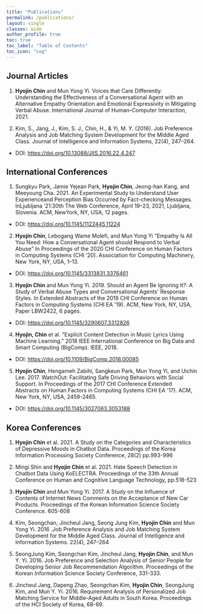 ```yaml
---
title: "Publications"
permalink: /publications/
layout: single
classes: wide
author_profile: true
toc: true
toc_label: "Table of Contents"
toc_icon: "cog"
---
```


## Journal Articles
1. **Hyojin Chin** and Mun Yong Yi. Voices that Care Differently: Understanding the Effectiveness of a Conversational Agent with an Alternative Empathy
Orientation and Emotional Expressivity in Mitigating Verbal Abuse. International Journal of Human–Computer Interaction, 2021.<br>

2. Kim, S., Jang, J., Kim, S. J., Chin, H., & Yi, M. Y. (2016). Job Preference Analysis and Job Matching System Development for the Middle Aged Class. Journal of Intelligence and Information Systems, 22(4), 247–264. <br>
- DOI: https://doi.org/10.13088/JIIS.2016.22.4.247

## International Conferences
1. Sungkyu Park, Jamie Yejean Park, **Hyojin Chin**, Jeong-han Kang, and Meeyoung Cha. 2021. An Experimental Study to Understand User Experienceand
Perception Bias Occurred by Fact-checking Messages. InLjubljana ’21:30th The Web Conference, April 19–23, 2021, Ljubljana, Slovenia. ACM, NewYork, NY, USA, 12 pages.<br> 
- DOI: https://doi.org/10.1145/1122445.11224

2. **Hyojin Chin**, Lebogang Wame Molefi, and Mun Yong Yi "Empathy Is All You Need: How a Conversational Agent should Respond to Verbal Abuse" In Proceedings of the 2020 CHI Conference on Human Factors in Computing Systems (CHI ’20). Association for Computing Machinery, New York, NY, USA, 1–13.<br>
- DOI: https://doi.org/10.1145/3313831.3376461

3. **Hyojin Chin** and Mun Yong Yi. 2019. Should an Agent Be Ignoring It?: A Study of Verbal Abuse Types and Conversational Agents' Response Styles. In Extended Abstracts of the 2019 CHI Conference on Human Factors in Computing Systems (CHI EA '19). ACM, New York, NY, USA, Paper LBW2422, 6 pages.<br>
- DOI: https://doi.org/10.1145/3290607.3312826

4. **Hyojin, Chin** et al. "Explicit Content Detection in Music Lyrics Using Machine Learning." 2018 IEEE International Conference on Big Data and Smart Computing (BigComp). IEEE, 2018. <br>
- DOI: https://doi.org/10.1109/BigComp.2018.00085

5. **Hyojin Chin**, Hengameh Zabihi, Sangkeun Park, Mun Yong Yi, and Uichin Lee. 2017. WatchOut: Facilitating Safe Driving Behaviors with Social Support. In Proceedings of the 2017 CHI Conference Extended Abstracts on Human Factors in Computing Systems (CHI EA '17). ACM, New York, NY, USA, 2459-2465. <br>
- DOI: https://doi.org/10.1145/3027063.3053188

## Korea Conferences
1. **Hyojin Chin** et al. 2021. A Study on the Categories and Characteristics of Depressive Moods in Chatbot Data. Proceedings of the Korea Information Processing Society Conference, 28(2) pp.993-996

2. Mingi Shin and **Hyojin Chin** et al. 2021. Hate Speech Detection in Chatbot Data Using KoELECTRA. Proceedings of the 33th Annual Conference on Human and Cognitive Language Technology, pp.518-523

3. **Hyojin Chin** and Mun Yong Yi. 2017. A Study on the Influence of Contents of Internet News Comments on the Acceptance of New Car Products. Proceedings of the Korean Information Science Society Conference. 605-608

4. Kim, Seongchan, Jincheul Jang, Seong Jung Kim, **Hyojin Chin** and Mun Yong Yi. 2016 .Job Preference Analysis and Job Matching System Development for the Middle Aged Class. Journal of Intelligence and Information Systems. 22(4), 247–264

5. SeongJung Kim, Seongchan Kim, Jincheul Jang, **Hyojin Chin**, and Mun Y. Yi. 2016. Job Preference and Selection Analysis of Senior People for Developing Senior Job Recommendation Algorithm. Proceedings of the Korean Information Science Society Conference, 331-333.

6. Jincheul Jang, Dapeng Zhao, Seongchan Kim, **Hyojin Chin**, SeongJung Kim, and Mun Y. Yi. 2016. Requirement Analysis of Personalized Job Matching Service for Middle-Aged Adults in South Korea. Proceedings of the HCI Society of Korea, 68-69.

